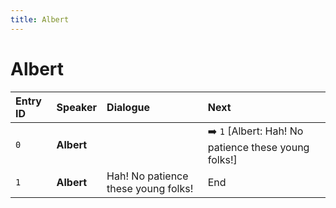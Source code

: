 ```yaml
---
title: Albert
---
```


# Albert


| Entry ID | Speaker | Dialogue | Next |
| :------- | :------ | :------- | :------------ |
| `0` | **Albert** |  | ➡️ `1` \[Albert: Hah\! No patience these young folks\!\] |
| `1` | **Albert** | Hah\! No patience these young folks\! | End |
